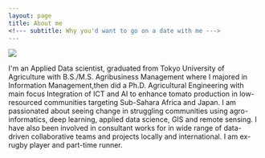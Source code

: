 ```yaml
---
layout: page
title: About me
<!--- subtitle: Why you'd want to go on a date with me --->
---
```



<p><img src="https://denisdpr.github.io/assets/img/sidepic.png"/><p>
 I'm an Applied Data scientist, graduated from Tokyo University of Agriculture with B.S./M.S. Agribusiness Management where I majored in Information Management,then did a Ph.D. Agricultural Engineering with main focus Integration of ICT and AI to enhance tomato production in low-resourced communities targeting Sub-Sahara Africa and Japan. I am passionated about seeing change in struggling communities using agro-informatics, deep learning, applied data science, GIS and remote sensing. 
I have also been involved in consultant works for in wide range of data-driven collaborative teams and projects locally and international. 
I am ex-rugby player and part-time runner. 

